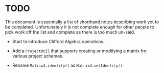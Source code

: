 # TODO

This document is essentially a list of shorthand notes describing work yet to be completed.
Unfortunately it is not complete enough for other people to pick work off the list and
complete as there is too much un-said.

* Start to introduce Clifford Algebra operations.

* Add a `ProjectUtil` that supports creating or modifying a matrix fro various project schemes.

* Rename `Matrix4.identity()` as `Matrix4.setIdentity()`
